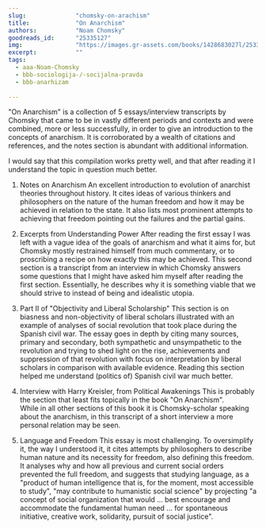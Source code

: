 ```yaml
---
slug:              "chomsky-on-arachism"
title:             "On Anarchism"
authors:           "Noam Chomsky"
goodreads_id:      "25335127"
img:               "https://images.gr-assets.com/books/1428683027l/25335127.jpg"
excerpt:           ""
tags:
  - aaa-Noam-Chomsky
  - bbb-sociologija-/-socijalna-pravda
  - bbb-anarhizam
  
---
```


"On Anarchism" is a collection of 5 essays/interview transcripts by Chomsky that came to be in vastly different periods 
and contexts and were combined, more or less successfully, in order to give an introduction to the concepts of anarchism. 
It is corroborated by a wealth of citations and references, and the notes section is abundant with additional information.

I would say that this compilation works pretty well, and that after reading it I understand the topic in question much better.

1. Notes on Anarchism
An excellent introduction to evolution of anarchist theories throughout history. It cites ideas of various thinkers and 
philosophers on the nature of the human freedom and how it may be achieved in relation to the state. It also lists most 
prominent attempts to achieving that freedom pointing out the failures and the partial gains.

2. Excerpts from Understanding Power
After reading the first essay I was left with a vague idea of the goals of anarchism and what it aims for, but Chomsky 
mostly restrained himself from much commentary, or to proscribing a recipe on how exactly this may be achieved. This second 
section is a transcript from an interview in which Chomsky answers some questions that I might have asked him myself 
after reading the first section. Essentially, he describes why it is something viable that we should strive to instead 
of being and idealistic utopia.

3. Part II of "Objectivity and Liberal Scholarship"
This section is on biasness and non-objectivity of liberal scholars illustrated with an example of analyses of social 
revolution that took place during the Spanish civil war. The essay goes in depth by citing many sources, primary and 
secondary, both sympathetic and unsympathetic to the revolution and trying to shed light on the rise, achievements and 
suppression of that revolution with focus on interpretation by liberal scholars in comparison with available evidence. 
Reading this section helped me understand (politics of) Spanish civil war much better.

4. Interview with Harry Kreisler, from Political Awakenings
This is probably the section that least fits topically in the book "On Anarchism".  
While in all other sections of this book it is Chomsky-scholar speaking about the anarchism, in this transcript of a 
short interview a more personal relation may be seen.

5. Language and Freedom
This essay is most challenging. To oversimplify it, the way I understood it, it cites attempts by philosophers to describe 
human nature and its necessity for freedom, also defining this freedom. It analyses why and how all previous and current 
social orders prevented the full freedom, and suggests that studying language, as a "product of human intelligence that 
is, for the moment, most accessible to study", "may contribute to humanistic social science" by projecting "a concept of 
social organization that would ... best encourage and accommodate the fundamental human need ... for spontaneous 
initiative, creative work, solidarity, pursuit of social justice".
